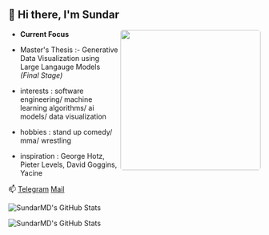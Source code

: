 ## 👋 Hi there, I'm Sundar

<img  align="right" style="border-radius: 5px;" height="280" src="./Hodaka.gif" />

- **Current Focus** 
- Master's Thesis :- Generative Data Visualization using Large Langauge Models *(Final Stage)*

- interests : software engineering/ machine learning algorithms/ ai models/ data visualization

- hobbies : stand up comedy/ mma/ wrestling

- inspiration : George Hotz, Pieter Levels, David Goggins, Yacine 

📫 [Telegram](https://t.me/Sundar159)  [Mail](mailto:sundardas159@gmail.com)

<p><img src="https://github-readme-stats.vercel.app/api/top-langs/?username=SundarMD&theme=dark&show_icons=true&hide_border=true&layout=compact" alt="SundarMD's GitHub Stats" /></p>
 
 
<p><img src="https://github-readme-streak-stats.herokuapp.com/?user=SundarMD&theme=default&hide_border=true&theme=dark" alt="SundarMD's GitHub Stats" /></p>
